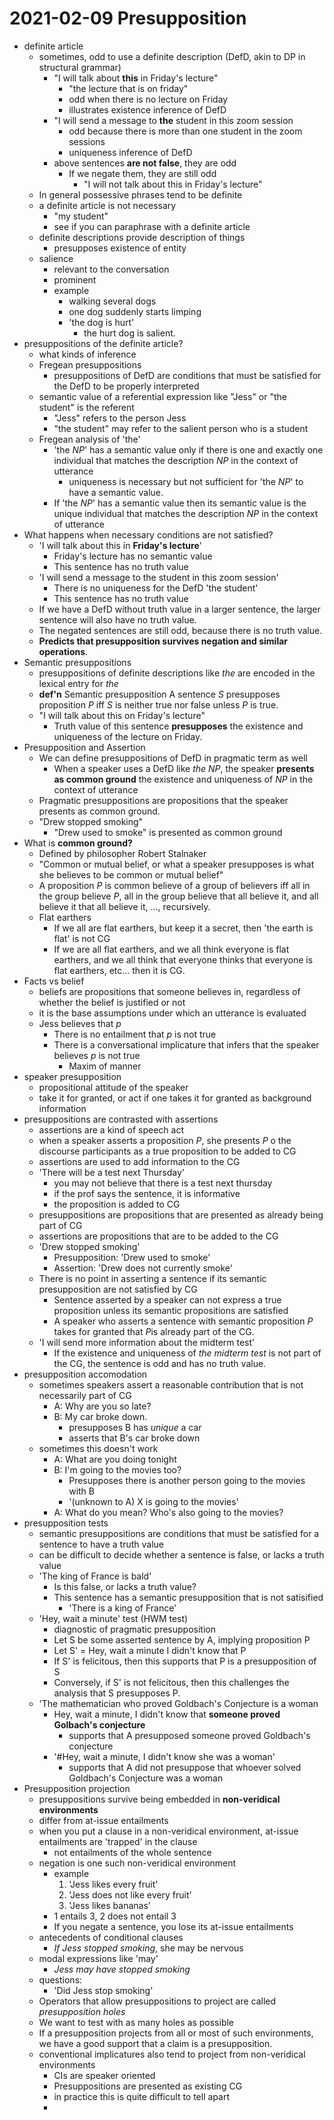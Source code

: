 # 2021-02-09 Presupposition

* definite article
  * sometimes, odd to use a definite description (DefD, akin to DP in structural grammar)
    * "I will talk about **this** in Friday's lecture"
      * "the lecture that is on friday"
      * odd when there is no lecture on Friday
      * illustrates existence inference of DefD
    * "I will send a message to **the** student in this zoom session
      * odd because there is  more than one student in the zoom sessions
      * uniqueness inference of DefD
    * above sentences **are not false**, they are odd
      * If we negate them, they are still odd
        * "I will not talk about this in Friday's lecture"
  * In general possessive phrases tend to be definite
  * a definite article is not necessary
    * "my student"
    * see if you can paraphrase with a definite article
  * definite descriptions provide description of things
    * presupposes existence of entity
  * salience
    * relevant to the conversation
    * prominent
    * example
      * walking several dogs
      * one dog suddenly starts limping
      * 'the dog is hurt' 
        * the hurt dog is salient.
* presuppositions of the definite article?
  * what kinds of inference
  * Fregean presuppositions
    * presuppositions of DefD are conditions that must be satisfied for the DefD to be properly interpreted
  * semantic value of a referential expression like "Jess" or "the student" is the referent
    * "Jess" refers to the person Jess
    * "the student" may refer to the salient person who is a student
  * Fregean analysis of 'the'
    * 'the *NP*' has a semantic value only if there is one and exactly one individual that matches the description *NP* in the context of utterance
      * uniqueness is necessary but not sufficient for 'the *NP*' to have a semantic value.
    * If 'the *NP*' has a semantic value then its semantic value is the unique individual that matches the description *NP* in the context of utterance
* What happens when necessary conditions are not satisfied?
  * 'I will talk about this in **Friday's lecture**'
    * Friday's lecture has no semantic value
    * This sentence has no truth value
  * 'I will send a message to the student in this zoom session'
    * There is no uniqueness for the DefD 'the student'
    * This sentence has no truth value
  * If we have a DefD without truth value in a larger sentence, the larger sentence will also have no truth value.
  * The negated sentences are still odd, because there is no truth value.
  * **Predicts that presupposition survives negation and similar operations**.
* Semantic presuppositions
  * presuppositions of definite descriptions like *the* are encoded in the lexical entry for *the*
  * **def'n** Semantic presupposition
    A sentence *S* presupposes proposition *P* iff *S* is neither true nor false unless *P* is true.
  * "I will talk about this on Friday's lecture"
    * Truth value of this sentence **presupposes** the existence and uniqueness of the lecture on Friday.
* Presupposition and Assertion
  * We can define presuppositions of DefD in pragmatic term as well
    * When a speaker uses a DefD like *the NP*, the speaker **presents as common ground** the existence and uniqueness of *NP* in the context of utterance
  * Pragmatic presuppositions are propositions that the speaker presents as common ground.
  * "Drew stopped smoking"
    * "Drew used to smoke" is presented as common ground
* What is **common ground?**
  * Defined by philosopher Robert Stalnaker
  * "Common or mutual belief, or what a speaker presupposes is what she believes to be common or mutual belief"
  * A proposition *P* is common believe of a group of believers iff all in the group believe *P*, all in the group believe that all believe it, and all believe it that all believe it, ..., recursively.
  * Flat earthers
    * If we all are flat earthers, but keep it a secret, then 'the earth is flat' is not CG
    * If we are all flat earthers, and we all think everyone is flat earthers, and we all think that everyone thinks that everyone is flat earthers, etc... then it is CG.
* Facts vs belief
  * beliefs are propositions that someone believes in, regardless of whether the belief is justified or not
  * it is the base assumptions under which an utterance is evaluated
  * Jess believes that *p*
    * There is no entailment that *p* is not true
    * There is a conversational implicature that infers that the speaker believes *p* is not true
      * Maxim of manner 
* speaker presupposition
  * propositional attitude of the speaker
  * take it for granted, or act if one takes it for granted as background information
* presuppositions are contrasted with assertions
  * assertions are a kind of speech act
  * when a speaker asserts a proposition *P*, she presents *P* o the discourse participants as a true proposition to be added to CG
  * assertions are used to add information to the CG
  * 'There will be a test next Thursday'
    * you may not believe that there is a test next thursday
    * if the prof says the sentence, it is informative
    * the proposition is added to CG
  * presuppositions are propositions that are presented as already being part of CG
  * assertions are propositions that are to be added to the CG
  * 'Drew stopped smoking'
    * Presupposition: 'Drew used to smoke'
    * Assertion: 'Drew does not currently smoke'
  * There is no point in asserting a sentence if its semantic presupposition are not satisfied by CG
    * Sentence asserted by a speaker can not express a true proposition unless its semantic propositions are satisfied
    * A speaker who asserts a sentence with semantic proposition *P* takes for granted that *P*is already part of the CG.
  * 'I will send more information about the midterm test'
    * If the existence and uniqueness of *the midterm test* is not part of the CG, the sentence is odd and has no truth value. 
* presupposition accomodation
  * sometimes speakers assert a reasonable contribution that is not necessarily part of CG
    * A: Why are you so late?
    * B: My car broke down.
      * presupposes B has *unique* a car 
      * asserts that B's car broke down
  * sometimes this doesn't work
    * A: What are you doing tonight
    * B: I'm going to the movies too?
      * Presupposes there is another person going to the movies with B
      * '(unknown to A) X is going to the movies'
    * A: What do you mean? Who's also going to the movies?
* presupposition tests
  * semantic presuppositions are conditions that must be satisfied for a sentence to have a truth value
  * can be difficult to decide whether a sentence is false, or lacks a truth value
  * 'The king of France is bald'
    * Is this false, or lacks a truth value?
    * This sentence has a semantic presupposition that is not satisified
      * 'There is a king of France'
  * 'Hey, wait a minute' test (HWM test)
    * diagnostic of pragmatic presupposition
    * Let S be some asserted sentence by A, implying proposition P
    * Let S' = Hey, wait a minute I didn't know that P
    * If S' is felicitous, then this supports that P is a presupposition of S
    * Conversely, if S' is not felicitous, then this challenges the analysis that S presupposes P.
  * 'The mathematician who proved Goldbach's Conjecture is a woman
    * Hey, wait a minute, I didn't know that **someone proved Golbach's conjecture**
      * supports that A presupposed someone proved Goldbach's conjecture
    * '#Hey, wait a minute, I didn't know she was a woman'
      * supports that A did not presuppose that whoever solved Goldbach's Conjecture was a woman
* Presupposition projection
  * presuppositions survive being embedded in **non-veridical environments**
  * differ from at-issue entailments
  * when you put a clause in a non-veridical environment, at-issue entailments are 'trapped' in the clause
    * not entailments of the whole sentence
  * negation is one such non-veridical environment
    * example
      1. 'Jess likes every fruit'
      2. 'Jess does not like every fruit'
      3. 'Jess likes bananas' 
    * 1 entails 3, 2 does not entail 3
    * If you negate a sentence, you lose its at-issue entailments
  * antecedents of conditional clauses
    * *If Jess stopped smoking*, she may be nervous
  * modal expressions like 'may'
    * *Jess may have stopped smoking*
  * questions:
    * 'Did Jess stop smoking'
  * Operators that allow presuppositions to project are called *presupposition holes*
  * We want to test with as many holes as possible
  * If a presupposition projects from all or most of such environments, we have a good support that a claim is a presupposition.
  * conventional implicatures also tend to project from non-veridical environments
    * CIs are speaker oriented
    * Presuppositions are presented as existing CG
    * in practice this is quite difficult to tell apart
    * 
  